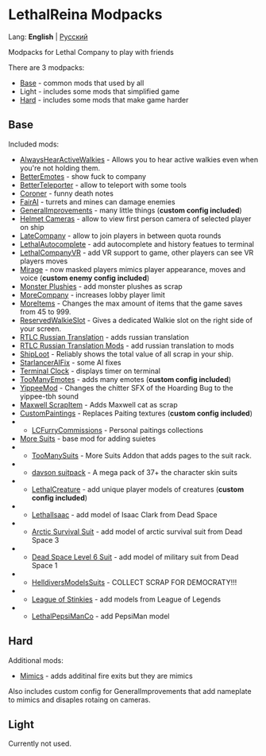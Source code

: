# LethalReina Modpacks
Lang: **English** | [Русский](./Readme.ru.md)

Modpacks for Lethal Company to play with friends

There are 3 modpacks:

* [Base](https://thunderstore.io/c/lethal-company/p/Citizen17/LethalReina_Modpack/) - common mods that used by all
* Light - includes some mods that simplified game
* [Hard](https://thunderstore.io/c/lethal-company/p/Citizen17/LethalReina_Hard_Modpack/) - includes some mods that make game harder

## Base

Included mods:

* [AlwaysHearActiveWalkies](https://thunderstore.io/c/lethal-company/p/Suskitech/AlwaysHearActiveWalkies/) - Allows you to hear active walkies even when you're not holding them.
* [BetterEmotes](https://thunderstore.io/c/lethal-company/p/KlutzyBubbles/BetterEmotes/) - show fuck to company
* [BetterTeleporter](https://thunderstore.io/c/lethal-company/p/SirTyler/BetterTeleporter/) - allow to teleport with some tools
* [Coroner](https://thunderstore.io/c/lethal-company/p/EliteMasterEric/Coroner/) - funny death notes
* [FairAI](https://thunderstore.io/c/lethal-company/p/TheFluff/FairAI/) - turrets and mines can damage enemies
* [GeneralImprovements](https://thunderstore.io/c/lethal-company/p/ShaosilGaming/GeneralImprovements/) - many little things (**custom config included**)
* [Helmet Cameras](https://thunderstore.io/c/lethal-company/p/RickArg/Helmet_Cameras/) - allow to view first person camera of selected player on ship
* [LateCompany](https://thunderstore.io/c/lethal-company/p/anormaltwig/LateCompany/) - allow to join players in between quota rounds
* [LethalAutocomplete](https://thunderstore.io/c/lethal-company/p/red_eye/LethalAutocomplete/) - add autocomplete and history featues to terminal
* [LethalCompanyVR](https://thunderstore.io/c/lethal-company/p/DaXcess/LethalCompanyVR/) - add VR support to game, other players can see VR players moves
* [Mirage](https://thunderstore.io/c/lethal-company/p/qwbarch/Mirage/) - now masked players mimics player appearance, moves and voice (**custom enemy config included**)
* [Monster Plushies](https://thunderstore.io/c/lethal-company/p/Scintesto/Monster_Plushies/) - add monster plushes as scrap
* [MoreCompany](https://thunderstore.io/c/lethal-company/p/notnotnotswipez/MoreCompany/) - increases lobby player limit
* [MoreItems](https://thunderstore.io/c/lethal-company/p/Drakorle/MoreItems/) - Changes the max amount of items that the game saves from 45 to 999. 
* [ReservedWalkieSlot](https://thunderstore.io/c/lethal-company/p/FlipMods/ReservedWalkieSlot/) - Gives a dedicated Walkie slot on the right side of your screen.
* [RTLC Russian Translation](https://thunderstore.io/c/lethal-company/p/Hayrizan/RTLC_Russian_Translation/) - adds russian translation
* [RTLC Russian Translation Mods](https://thunderstore.io/c/lethal-company/p/Hayrizan/RTLC_Russian_Translation_Mods/) - add russian translation to mods
* [ShipLoot](https://thunderstore.io/c/lethal-company/p/tinyhoot/ShipLoot/) - Reliably shows the total value of all scrap in your ship.
* [StarlancerAIFix](https://thunderstore.io/c/lethal-company/p/AudioKnight/StarlancerAIFix/) - some AI fixes
* [Terminal Clock](https://thunderstore.io/c/lethal-company/p/NotAtomicBomb/Terminal_Clock/) - displays timer on terminal
* [TooManyEmotes](https://thunderstore.io/c/lethal-company/p/FlipMods/TooManyEmotes/) - adds many emotes (**custom config included**)
* [YippeeMod](https://thunderstore.io/c/lethal-company/p/sunnobunno/YippeeMod/) - Changes the chitter SFX of the Hoarding Bug to the yippee-tbh sound
* [Maxwell ScrapItem](https://thunderstore.io/c/lethal-company/p/Kittenji/Maxwell_ScrapItem/) - Adds Maxwell cat as scrap
* [CustomPaintings](https://thunderstore.io/c/lethal-company/p/Boniato/CustomPaintings/) - Replaces Paiting textures (**custom config included**)
* * [LCFurryCommissions](https://thunderstore.io/c/lethal-company/p/Citizen17/LCFurryCommissions/) - Personal paitings collections
* [More Suits](https://thunderstore.io/c/lethal-company/p/x753/More_Suits/) - base mod for adding suietes
* * [TooManySuits](https://thunderstore.io/c/lethal-company/p/Verity/TooManySuits/) - More Suits Addon that adds pages to the suit rack.
* * [davson suitpack](https://thunderstore.io/c/lethal-company/p/davson/davson_suitpack/) - A mega pack of 37+ the character skin suits
* * [LethalCreature](https://thunderstore.io/c/lethal-company/p/DarnHyena/LethalCreature/) - add unique player models of creatures (**custom config included**)
* * [LethalIsaac](https://thunderstore.io/c/lethal-company/p/Pee_John_Labs/LethalIsaac/) - add model of Isaac Clark from Dead Space
* * [Arctic Survival Suit](https://thunderstore.io/c/lethal-company/p/My_Little_Team/Arctic_Survival_Suit/) - add model of arctic survival suit from Dead Space 3
* * [Dead Space Level 6 Suit](https://thunderstore.io/c/lethal-company/p/My_Little_Team/Dead_Space_Level_6_Suit/) - add model of military suit from Dead Space 1
* * [HelldiversModelsSuits](https://thunderstore.io/c/lethal-company/p/Namirus/HelldiversModelsSuits/) - COLLECT SCRAP FOR DEMOCRATY!!!
* * [League of Stinkies](https://thunderstore.io/c/lethal-company/p/Zhonya/League_of_Stinkies/) - add models from League of Legends
* * [LethalPepsiManCo](https://thunderstore.io/c/lethal-company/p/Prism5/LethalPepsiManCo/) - add PepsiMan model

## Hard

Additional mods:

* [Mimics](https://thunderstore.io/c/lethal-company/p/x753/Mimics/) - adds additinal fire exits but they are mimics

Also includes custom config for GeneralImprovements that add nameplate to mimics and disaples rotaing on cameras.

## Light

Currently not used.

